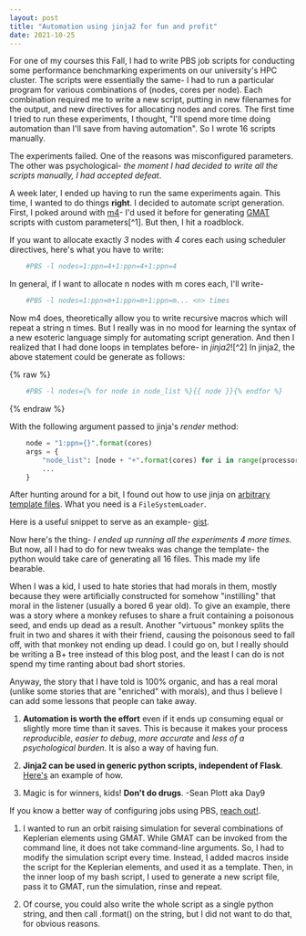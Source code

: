 ```yaml
---
layout: post
title: "Automation using jinja2 for fun and profit"
date: 2021-10-25
---
```


For one of my courses this Fall, I had to write PBS job scripts for conducting
some performance benchmarking experiments on our university's HPC cluster. The
scripts were essentially the same- I had to run a particular program for various
combinations of (nodes, cores per node). Each combination required me to write a
new script, putting in new filenames for the output, and new directives for
allocating nodes and cores. The first time I tried to run these experiments, I
thought, "I'll spend more time doing automation than I'll save from having
automation". So I wrote 16 scripts manually.

The experiments failed. One of the reasons was misconfigured parameters. The
other was psychological- _the moment I had decided to write all the scripts
manually, I had accepted defeat_. 

A week later, I ended up having to run the same experiments again. This time, I
wanted to do things **right**. I decided to automate script generation. First, I
poked around with [m4](https://mbreen.com/m4.html#toc6)- I'd used it before for
generating [GMAT]() scripts with custom parameters[^1]. But then, I hit a
roadblock. 

If you want to allocate exactly _3_ nodes with _4_ cores each using scheduler
directives, here's what you have to write: 

```bash
	#PBS -l nodes=1:ppn=4+1:ppn=4+1:ppn=4
```

In general, if I want to allocate n nodes with m cores each, I'll write-

```bash
	#PBS -l nodes=1:ppn=m+1:ppn=m+1:ppn=m... <n> times
```

Now m4 does, theoretically allow you to write recursive macros which will repeat
a string n times. But I really was in no mood for learning the syntax of a new
esoteric language simply for automating script generation. And then I realized
that I had done loops in templates before- in *jinja2*![^2] In jinja2, the above
statement could be generate as follows:

{% raw %}
```bash
	#PBS -l nodes={% for node in node_list %}{{ node }}{% endfor %}

```
{% endraw %}

With the following argument passed to jinja's _render_ method:
	
```python
	node = "1:ppn={}".format(cores)
	args = {
		"node_list": [node + "+".format(cores) for i in range(processors - 1] + [node],
		...
	}
```

After hunting around for a bit, I found out how to use jinja on [arbitrary
template
files](https://stackoverflow.com/questions/30382187/render-jinja2-template-without-a-flask-context).
What you need is a `FileSystemLoader`.

Here is a useful snippet to serve as an example-
[gist](https://gist.github.com/akshayrdeodhar/2cfedf2ce0a43a0a2628ea1de5941624).

Now here's the thing- _I ended up running all the experiments 4 more times_. But
now, all I had to do for new tweaks was change the template- the python would
take care of generating all 16 files. This made my life bearable.

When I was a kid, I used to hate stories that had morals in them, mostly 
because they were artificially constructed for somehow "instilling" that moral
in the listener (usually a bored 6 year old). To give an example, there was a
story where a monkey refuses to share a fruit containing a poisonous seed, and ends up
dead as a result. Another "virtuous" monkey splits the fruit in two and shares it with their
friend, causing the poisonous seed to fall off, with that monkey not ending up
dead. I could go on, but I really should be writing a B+ tree instead of this
blog post, and the least I can do is not spend my time ranting about bad
short stories.

Anyway, the story that I have told is 100% organic, and has a real moral (unlike
some stories that are "enriched" with morals), and thus I believe I can add some
lessons that people can take away.

1. **Automation is worth the effort** even if it ends up consuming equal or slightly
   more time than it saves. This is because it makes your process
   _reproducible_, _easier to debug_, _more accurate_ and _less of a
   psychological burden_. It is also a way of having fun.

2. **Jinja2 can be used in generic python scripts, independent of Flask**.
   [Here's](https://gist.github.com/akshayrdeodhar/2cfedf2ce0a43a0a2628ea1de5941624)
   an example of how.

3. Magic is for winners, kids! **Don't do drugs**. -Sean Plott aka Day9

If you know a better way of configuring jobs using PBS, [reach
out!](mailto:akshayrdeodhar@gmail.com).


1. I wanted to run an orbit raising simulation for several combinations of
  Keplerian elements using GMAT. While GMAT can be invoked from the command
  line, it does not take command-line arguments. So, I had to modify the
  simulation script every time. Instead, I added macros inside the script for 
  the Keplerian elements, and used it as a template. Then, in the inner loop of
  my bash script, I used to generate a new script file, pass it to GMAT, run the
  simulation, rinse and repeat.

2. Of course, you could also write the whole script as a single python
  string, and then call .format() on the string, but I did not want to do that,
  for obvious reasons.
